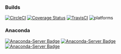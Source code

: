 ### Builds

[![CircleCI](https://circleci.com/gh/CDAT/cdms.svg?style=svg)](https://circleci.com/gh/CDAT/cdms)
[![Coverage Status](https://coveralls.io/repos/github/CDAT/cdms/badge.svg?branch=add_coverage)](https://coveralls.io/github/CDAT/cdms?branch=add_coverage)
[![TravisCI](https://travis-ci.org/CDAT/cdms.svg?branch=master)](https://travis-ci.org/CDAT/cdms/builds)
![platforms](http://img.shields.io/badge/platforms-linux%20|%20osx-lightgrey.svg)

### Anaconda
[![Anaconda-Server Badge](https://anaconda.org/uvcdat/cdms2/badges/version.svg)](https://anaconda.org/uvcdat/cdms2)
[![Anaconda-Server Badge](https://anaconda.org/uvcdat/cdms2/badges/downloads.svg)](https://anaconda.org/uvcdat/cdms2)
[![Anaconda-Server Badge](https://anaconda.org/uvcdat/cdms2/badges/installer/conda.svg)](https://conda.anaconda.org/uvcdat)
